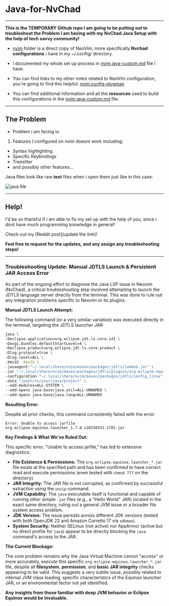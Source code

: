 # Java-for-NvChad
---

**This is the TEMPORARY Github repo I am going to be putting out to troubleshoot the Problem I am having with my NvChad Java Setup with the help of tech savvy community!**

- [nvim](https://github.com/CodEssence/Java-for-NvChad/tree/main/nvim) folder is a direct copy of NeoVim, more specifically **Nvchad configurations** i have in my ~/.config/ directory.

- I documented my whole set up process in [nvim.java-custom.md](https://github.com/CodEssence/Java-for-NvChad/blob/main/nvim.java-custom.md) file i have.

- You can find links to my other notes related to NeoVim configuration, you're going to find this helpful: [nvim.config-plugman](https://github.com/CodEssence/Java-for-NvChad/blob/main/nvim.config-plugman.md)

- You can find additional information and all the **resources** used to build this configurations in the [nvim.java-custom.md](https://github.com/CodEssence/Java-for-NvChad/blob/main/nvim.java-custom.md) file.

---
## The Problem


- Problem i am facing is:

1. Features I configured on nvim doesnt work including:

- Syntax highlighting
- Specific Keybindings
- Treesitter
- and possibly other features...

Java files look like raw **text** files when i open them just like in this case:

![java file](https://github.com/user-attachments/assets/38b55293-e974-4a90-93a2-48d5febc0bd6)


---
## Help!

I'd be so thankful if i am able to fix my set up with the help of you, since i dont have much programming knowledge in general!

Check out my [Reddit post](update the link)!


**Feel free to request for the updates, and any assign any troubleshooting steps!**


---
### **Troubleshooting Update: Manual JDTLS Launch & Persistent JAR Access Error**

As part of the ongoing effort to diagnose the Java LSP issue in Neovim (NvChad), a critical troubleshooting step involved attempting to launch the JDTLS language server directly from the terminal. This was done to rule out any integration problems specific to Neovim or its plugins.

**Manual JDTLS Launch Attempt:**

The following command (or a very similar variation) was executed directly in the terminal, targeting the JDTLS launcher JAR:

```bash
java \
-Declipse.application=org.eclipse.jdt.ls.core.id1 \
-Dosgi.bundles.defaultStartLevel=4 \
-Declipse.product=org.eclipse.jdt.ls.core.product \
-Dlog.protocol=true \
-Dlog.level=ALL \
-Xms1G -Xmx2G \
-javaagent:"~/.local/share/nvim/mason/packages/jdtls/lombok.jar" \
-jar "~/.local/share/nvim/mason/packages/jdtls/plugins/org.eclipse.equinox.launcher_1.7.0.v20250331-1702.jar" \
-configuration "~/.local/share/nvim/mason/packages/jdtls/config_linux" \
-data "/path/to/your/java/project" \
--add-modules=ALL-SYSTEM \
--add-opens java.base/java.util=ALL-UNNAMED \
--add-opens java.base/java.lang=ALL-UNNAMED
```

**Resulting Error:**

Despite all prior checks, this command consistently failed with the error:

`Error: Unable to access jarfile org.eclipse.equinox.launcher_1.7.0.v20250331-1702.jar`

**Key Findings & What We've Ruled Out:**

This specific error, "Unable to access jarfile," has led to extensive diagnostics:

* **File Existence & Permissions:** The `org.eclipse.equinox.launcher_*.jar` file exists at the specified path and has been confirmed to have correct read and execute permissions (even tested with `chmod 777` on the directory).
* **JAR Integrity:** The JAR file is not corrupted, as confirmed by successful extraction using the `unzip` command.
* **JVM Capability:** The `java` executable itself is functional and capable of running *other* simple `.jar` files (e.g., a "Hello World" JAR) located in the exact same directory, ruling out a general JVM issue or a broader file system access problem.
* **JDK Version:** The issue persists across different JDK versions (tested with both OpenJDK 22 and Amazon Corretto 17 via `sdkman`).
* **System Security:** Neither SELinux (not active) nor AppArmor (active but no direct profile for `java`) appear to be directly blocking the `java` command's access to the JAR.

**The Current Blockage:**

The core problem remains why the Java Virtual Machine cannot "access" or more accurately, *execute* this specific `org.eclipse.equinox.launcher_*.jar` file, despite all **filesystem**, **permission**, and **basic JAR integrity** checks appearing to be valid. This suggests a very subtle issue, possibly related to internal JVM class loading, specific characteristics of the Equinox launcher JAR, or an environmental factor not yet identified.

**Any insights from those familiar with deep JVM behavior or Eclipse Equinox would be invaluable.**
